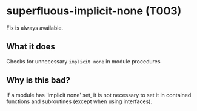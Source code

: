 # superfluous-implicit-none (T003)
Fix is always available.

## What it does
Checks for unnecessary `implicit none` in module procedures

## Why is this bad?
If a module has 'implicit none' set, it is not necessary to set it in contained
functions and subroutines (except when using interfaces).